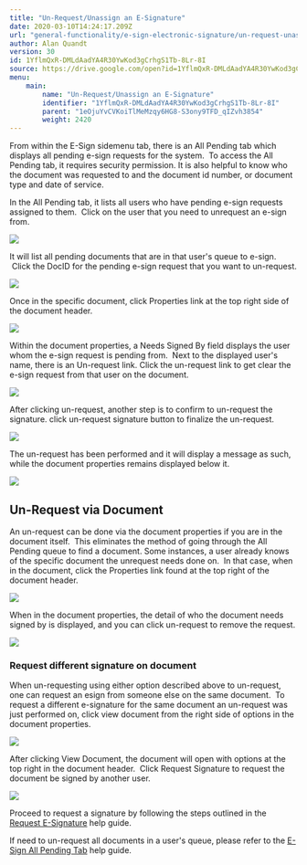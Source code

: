 ```yaml
---
title: "Un-Request/Unassign an E-Signature"
date: 2020-03-10T14:24:17.209Z
url: "general-functionality/e-sign-electronic-signature/un-request-unassign-an-e-signature.html"
author: Alan Quandt
version: 30
id: 1YflmQxR-DMLdAadYA4R30YwKod3gCrhgS1Tb-8Lr-8I
source: https://drive.google.com/open?id=1YflmQxR-DMLdAadYA4R30YwKod3gCrhgS1Tb-8Lr-8I
menu:
    main:
        name: "Un-Request/Unassign an E-Signature"
        identifier: "1YflmQxR-DMLdAadYA4R30YwKod3gCrhgS1Tb-8Lr-8I"
        parent: "1eOjuYvCVKoiTlMeMzqy6HG8-S3ony9TFD_qIZvh3854"
        weight: 2420
---
```

From within the E-Sign sidemenu tab, there is an All Pending tab which displays all pending e-sign requests for the system.  To access the All Pending tab, it requires security permission. It is also helpful to know who the document was requested to and the document id number, or document type and date of service.

In the All Pending tab, it lists all users who have pending e-sign requests assigned to them.  Click on the user that you need to unrequest an e-sign from.



![](../../external_files/524b3e17e019480960ef5599cec180c8.png)



It will list all pending documents that are in that user's queue to e-sign.  Click the DocID for the pending e-sign request that you want to un-request.



![](../../external_files/0bf0f239f8bd492b8eaeb2d8ac0b32b8.png)



Once in the specific document, click Properties link at the top right side of the document header.



![](../../external_files/ca2ca025a9992de1ea9c01859fe8a07f.png)



Within the document properties, a Needs Signed By field displays the user whom the e-sign request is pending from.  Next to the displayed user's name, there is an Un-request link. Click the un-request link to get clear the e-sign request from that user on the document.



![](../../external_files/b06860c9d1b1392d6192f904cceb7147.png)



After clicking un-request, another step is to confirm to un-request the signature. click un-request signature button to finalize the un-request.



![](../../external_files/902c4fb04451132eb6a57804d554e807.png)



The un-request has been performed and it will display a message as such, while the document properties remains displayed below it.



![](../../external_files/6a464ca53b0a6267643d496a5e2984c7.png)





## Un-Request via Document

An un-request can be done via the document properties if you are in the document itself.  This eliminates the method of going through the All Pending queue to find a document. Some instances, a user already knows of the specific document the unrequest needs done on.  In that case, when in the document, click the Properties link found at the top right of the document header.



![](../../external_files/72ffcada0af89440537915b5495986dc.png)



When in the document properties, the detail of who the document needs signed by is displayed, and you can click un-request to remove the request.



![](../../external_files/8cd7f17fa2f4d598e19c7d4eb116bba8.png)

### Request different signature on document

When un-requesting using either option described above to un-request, one can request an esign from someone else on the same document.  To request a different e-signature for the same document an un-request was just performed on, click view document from the right side of options in the document properties.



![](../../external_files/e20dda2ab6c35859110468fadc2a03c0.png)



After clicking View Document, the document will open with options at the top right in the document header.  Click Request Signature to request the document be signed by another user.



![](../../external_files/e1dc014c18ced5bb203e073741a7b39e.png)



Proceed to request a signature by following the steps outlined in the [Request E-Signature](request-e-signature.html) help guide.

If need to un-request all documents in a user's queue, please refer to the [E-Sign All Pending Tab](e-sign-all-pending-tab.html) help guide.



